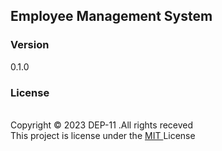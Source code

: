 ## Employee Management System

### Version 
0.1.0

### License
<br>Copyright &copy; 2023 DEP-11 .All rights receved </br>
This project is license under the [MIT ](LICENSE.txt) License




